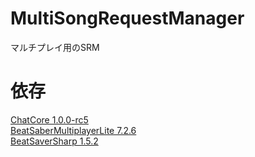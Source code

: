 # MultiSongRequestManager
マルチプレイ用のSRM  
# 依存  
[ChatCore 1.0.0-rc5](https://github.com/brian91292/ChatCore)  
[BeatSaberMultiplayerLite 7.2.6](https://github.com/Zingabopp/BeatSaberMultiplayer)  
[BeatSaverSharp 1.5.2](https://github.com/lolPants/BeatSaverSharp)
